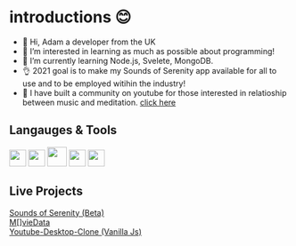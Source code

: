 # introductions 😊

- 👋 Hi, Adam a developer from the UK
- 👀 I’m interested in learning as much as possible about programming!
- 🌱 I’m currently learning Node.js, Svelete, MongoDB.
- 👌 2021 goal is to make my Sounds of Serenity app available for all to use and to be employed witihin the industry! 
- :musical_note: I have built a community on youtube for those interested in relatioship between music and meditation. <a href="https://www.youtube.com/channel/UC1YkLNMx1vKGDJSX3_ljsEQ" target="_blank">click here</a>

## Langauges & Tools

<div display='flex' >
<img width="30px" margin-right:'5px' src='https://cdn2.iconfinder.com/data/icons/designer-skills/128/code-programming-javascript-software-develop-command-language-256.png'/>
<img width="30px" margin-right:'5px' src='https://cdn4.iconfinder.com/data/icons/logos-3/600/React.js_logo-256.png'/>
<img width="35px" margin-right:'5px' src='https://cdn0.iconfinder.com/data/icons/HTML5/256/HTML_Logo.png'/>
<img width="30px" margin-right:'5px' src='https://cdn1.iconfinder.com/data/icons/logotypes/32/badge-css-3-256.png'/>
<img width="30px" margin-right:'5px' src='https://external-content.duckduckgo.com/iu/?u=http%3A%2F%2Fvanseodesign.com%2Fblog%2Fwp-content%2Fuploads%2F2015%2F09%2Fsass-logo-2.png&f=1&nofb=1'/><br>
<div />
  
## Live Projects

<a href="https://soundsofserenity.netlify.app/" target="_blank">Sounds of Serenity (Beta)</a> <br>
<a href="https://movie-app-243e1.web.app/" target="_blank">M[]vieData</a><br>
<a href="https://youtube-desktop-clone.netlify.app/" target="_blank">Youtube-Desktop-Clone (Vanilla Js)</a><br>



  
  
  
  
  
  
  
  






